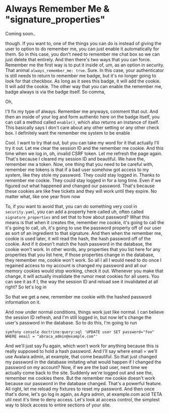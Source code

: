 # Always Remember Me & "signature_properties"

Coming soon..

though. If you want to, one of the things you can do is instead of giving the user
to option to do remember me, you can just enable it automatically for them. So in
this case, you don't need to remember me chat box so we can just delete that entirely.
And then there's two ways that you can force. Remember me the first way is to put
it inside of, um, as an option in security. That animal `always_remember_me: true`.
Sure. In this case, your authenticator is still needs to return to remember me badge,
but it's no longer going to look for that checkbox. As long as it sees this badge,
it will add the cookie. It will add the cookie. The other way that you can enable
the remember me, badge always is via the badge itself. So comma,

Oh,

I'll fix my type of always. Remember me anyways, comment that out. And then an inside
of your log and form authentic here on the badge itself, you can call a method called
`enable()`, which also returns an instance of itself. This basically says I don't care
about any other setting or any other check box. I definitely want the remember me
system to be enable

Cool. I want to try that out, but you can take my word for it that actually I'll try
it out. Let me clear the session ID and the remember me cookie. And this time when we
log in, oh, invalid CSRF token. Let me refresh the page again. That's because I
cleared my session ID and beautiful. We have the, remember me a token. Now, one thing
that you need to be careful with, remember me tokens is that if a bad user somehow
got access to my system, like they stole my password. They could stay logged in.
Thanks to remember me cookie. They could stay logged in for a long time. Even if we
figured out what happened and changed our password. That's because these cookies are
like free tickets and they will work until they expire. No matter what, like one year
from now

To, if you want to avoid that, you can do something very cool in `security.yaml`, you
can add a property here called uh, often called `signature_properties` and set that to
how about password? What this means is that when it creates the, remember me cookie,
it's going to call the it's going to call, uh, it's going to use the password
property off of our user as sort of an ingredient to that signature. And then when
the remember me, cookie is used later, it will read the hash, the hash password off
of the cookie. And if it doesn't match the hash password in the database, the cookie
won't work. In other words, any properties that you list here for any properties that
you list here, if those properties change in the database, they remember me, cookie
won't work. So all I all I would need to do once I regained access to my account is
changed my password and all our memory cookies would stop working, check it out.
Whenever you make that change, it will actually invalidate the rumor meat cookies for
all users. You can see it as if I, the way the session ID and reload see it
invalidated at all right? So let's log in

So that we get a new, remember me cookie with the hashed password information on it.

And now under normal conditions, things work just like normal. I can believe the
session ID refresh, and I'm still logged in, but now let's change the user's password
in the database. So to do this, I'm going to run

```terminal
symfony console doctrine:query:sql 'UPDATE user SET password="foo" WHERE email = "abraca_admin@example.com"'
```

And we'll just say Fu again, which won't
work for anything because this is really supposed to hold a hash password. And I'll
say where email = we'll use Avalara admin, at example, that come beautiful. So that
just changed my password in the database imitating what would happen if I changed the
password on my account? Now, if we are the bad user, next time we actually come back
to the site. Suddenly we're logged out and see the, remember me cookies there. But
the remember me cookie doesn't work because our password in the database changed.
That's a powerful feature. All right, let me reload my fixtures to reset my password.
And then once that's done, let's go log in again, as Agra admin, at example.com acid
TETA util next it's time to deny access. Let's look at access control, the simplest
way to block access to entire sections of your site.
